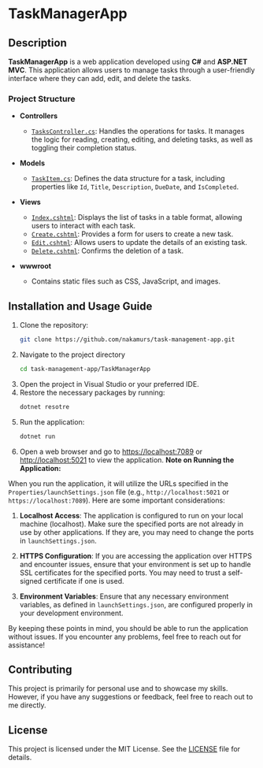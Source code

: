# TaskManagerApp

## Description
**TaskManagerApp** is a web application developed using **C#** and **ASP.NET MVC**. This application allows users to manage tasks through a user-friendly interface where they can add, edit, and delete the tasks.

### Project Structure
- **Controllers**
  - [`TasksController.cs`](TaskManagerApp/Controllers/TasksController.cs): Handles the operations for tasks. It manages the logic for reading, creating, editing, and deleting tasks, as well as toggling their completion status.

- **Models**
  - [`TaskItem.cs`](TaskManagerApp/Models/TaskItem.cs): Defines the data structure for a task, including properties like `Id`, `Title`, `Description`, `DueDate`, and `IsCompleted`.

- **Views**
  - [`Index.cshtml`](TaskManagerApp/Views/Tasks/Index.cshtml): Displays the list of tasks in a table format, allowing users to interact with each task.
  - [`Create.cshtml`](TaskManagerApp/Views/Tasks/Create.cshtml): Provides a form for users to create a new task.
  - [`Edit.cshtml`](TaskManagerApp/Views/Tasks/Edit.cshtml): Allows users to update the details of an existing task.
  - [`Delete.cshtml`](TaskManagerApp/Views/Tasks/Delete.cshtml): Confirms the deletion of a task.

- **wwwroot**
  - Contains static files such as CSS, JavaScript, and images.

## Installation and Usage Guide
1. Clone the repository:
   ```bash
   git clone https://github.com/nakamurs/task-management-app.git
2. Navigate to the project directory
   ```bash
   cd task-management-app/TaskManagerApp
3. Open the project in Visual Studio or your preferred IDE.
4. Restore the necessary packages by running:
   ```bash
   dotnet resotre
5. Run the application:
   ```bash
   dotnet run
6. Open a web browser and go to <https://localhost:7089> or <http://localhost:5021> to view the application.
   **Note on Running the Application:**

When you run the application, it will utilize the URLs specified in the `Properties/launchSettings.json` file (e.g., `http://localhost:5021` or `https://localhost:7089`). Here are some important considerations:

1. **Localhost Access**: The application is configured to run on your local machine (localhost). Make sure the specified ports are not already in use by other applications. If they are, you may need to change the ports in `launchSettings.json`.

2. **HTTPS Configuration**: If you are accessing the application over HTTPS and encounter issues, ensure that your environment is set up to handle SSL certificates for the specified ports. You may need to trust a self-signed certificate if one is used.

3. **Environment Variables**: Ensure that any necessary environment variables, as defined in `launchSettings.json`, are configured properly in your development environment.

By keeping these points in mind, you should be able to run the application without issues. If you encounter any problems, feel free to reach out for assistance!


## Contributing
This project is primarily for personal use and to showcase my skills. However, if you have any suggestions or feedback, feel free to reach out to me directly.

## License
This project is licensed under the MIT License. See the [LICENSE](LICENSE) file for details.


